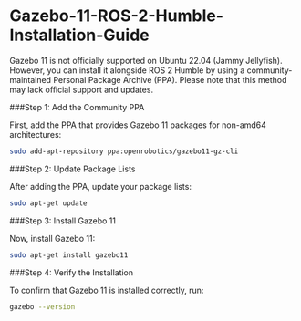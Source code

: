 # Gazebo-11-ROS-2-Humble-Installation-Guide

Gazebo 11 is not officially supported on Ubuntu 22.04 (Jammy Jellyfish). However, you can install it alongside ROS 2 Humble by using a community-maintained Personal Package Archive (PPA). Please note that this method may lack official support and updates.

###Step 1: Add the Community PPA

First, add the PPA that provides Gazebo 11 packages for non-amd64 architectures:

```bash
sudo add-apt-repository ppa:openrobotics/gazebo11-gz-cli
```

###Step 2: Update Package Lists

After adding the PPA, update your package lists:

```bash
sudo apt-get update
```

###Step 3: Install Gazebo 11

Now, install Gazebo 11:

```bash
sudo apt-get install gazebo11
```

###Step 4: Verify the Installation

To confirm that Gazebo 11 is installed correctly, run:

```bash
gazebo --version
```

